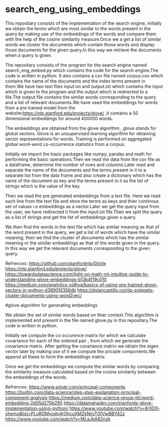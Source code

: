 # search_eng_using_embeddings
This repositary consists of the implementation of the search engine, initially we obtain the terms which are most similar to the words present in the query by making use of the 
embeddings of the words and compare them with the help of the cosine similarity measure.Once we a get a list of similar words we cluster the documents which contain those words and
display those documents for the given query.In this way we retrieve the documents when a query is given.

The repositary consists of the program for the search engine named search_eng_embed.py which contains the code for the search engine.The code is written in python. It also contains a 
csv file named corpus.csv which contains the name of the documents and the index terms present in them.We have two text files input.txt and output.txt which contains the input which is 
given to the program and the output which is redirected to a file.The output file contains the similar words corresponding to the query and a list of relevant documents.We have used the 
embeddings for words from a pre trained model from the website:https://nlp.stanford.edu/projects/glove/ ,it contains a 50 dimensional embeddings for around 400000 words.

The embeddings are obtained from the glove algorithm , glove stands for global vectors. Glove is an unsupervised learning algorithm for obtaining vector representations for words. 
Training is performed on aggregated global word-word co-occurrence statistics from a corpus.

Initially we import the basic packages like numpy, pandas and math for performing the basic operations.Then we read the data from the csv file as a dataframe, determine the number of 
rows and columns.Later read and separate the name of the documents and the terms present in it to a separate list  from the data frame and also create a dictionary which has the name of 
the document as key and the terms present in it as the list of strings  which is the value of the key.

Then we read the pre generated embeddings from a text file. Here we read each line from the text file and store the terms as keys and thier continous set of values i.e embeddings as a 
vector.Later we get the query input from the user, we have redirected it from the input.txt file.Then we split the query as a list of strings and get the list of embeddings given a 
query.

We then find the words in the text file which has similar meaning as that of the word present in the query, we get a list of words which have the similar meaning, then we find the 
cluster of documents which has the similar meaning or the similar embeddings as that of the words given in the query. In this way we get the relevant documents corresponding to the 
given query.
    
Refrences:
https://github.com/stanfordnlp/GloVe
https://nlp.stanford.edu/projects/glove/
https://towardsdatascience.com/light-on-math-ml-intuitive-guide-to-understanding-glove-embeddings-b13b4f19c010
https://medium.com/analytics-vidhya/basics-of-using-pre-trained-glove-vectors-in-python-d38905f356db
https://dylancastillo.co/nlp-snippets-cluster-documents-using-word2vec/



#glove algorithm for generating embeddings

We obtain the set of similar words based on thier context.This algorithm is implemented and present in the file named glove.py in this repositary.The code is written in python.

Initially we compute the co occurence matrix for which we calculate covariance for each of the ordered pair , from which we generate the covariance matrix. After getting the covariance 
matrix we obtain the eigen vector later by making use of it we compute the priciple components.We append all these to form the embeddings matrix.

Once we get the embeddings we compute the similar words by comparing the similarity measure calculated based on the cosine similarity between the embeddings of the words.

Refrences:
https://www.solver.com/principal-components
https://builtin.com/data-science/step-step-explanation-principal-component-analysis
https://medium.com/data-science-group-iitr/word-embedding-2d05d270b285
https://datamahadev.com/stanfords-glove-implementation-using-python/
https://www.youtube.com/watch?v=8rXD5-xhemo&list=PLoROMvodv4rOhcuXMZkNm7j3fVwBBY42z
https://www.youtube.com/watch?v=MLaJbA82nzk
